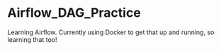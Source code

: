 # Airflow_DAG_Practice
Learning Airflow. Currently using Docker to get that up and running, so learning that too!
